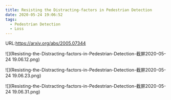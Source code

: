 ```yaml
---
title: Resisting the Distracting-factors in Pedestrian Detection
date: 2020-05-24 19:06:52
tags:
  - Pedestrian Detection
  - Loss
---
```

URL:https://arxiv.org/abs/2005.07344


![](Resisting-the-Distracting-factors-in-Pedestrian-Detection-截屏2020-05-24 19.06.12.png)


![](Resisting-the-Distracting-factors-in-Pedestrian-Detection-截屏2020-05-24 19.06.23.png)


![](Resisting-the-Distracting-factors-in-Pedestrian-Detection-截屏2020-05-24 19.06.31.png)
